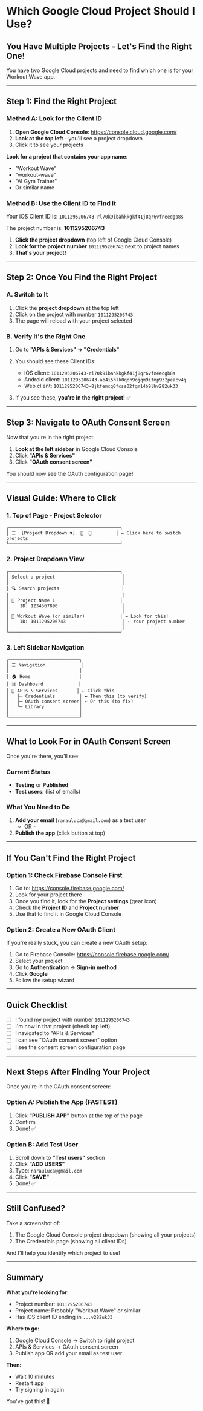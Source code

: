 # Which Google Cloud Project Should I Use?

## You Have Multiple Projects - Let's Find the Right One!

You have two Google Cloud projects and need to find which one is for your Workout Wave app.

---

## Step 1: Find the Right Project

### Method A: Look for the Client ID

1. **Open Google Cloud Console**: https://console.cloud.google.com/
2. **Look at the top left** - you'll see a project dropdown
3. Click it to see your projects

**Look for a project that contains your app name**:
- "Workout Wave"
- "workout-wave"
- "AI Gym Trainer"
- Or similar name

### Method B: Use the Client ID to Find It

Your iOS Client ID is: `1011295206743-rl70k9ibahkkgkf41j8qr6vfneedgb8s`

The project number is: **1011295206743**

1. **Click the project dropdown** (top left of Google Cloud Console)
2. **Look for the project number** `1011295206743` next to project names
3. **That's your project!**

---

## Step 2: Once You Find the Right Project

### A. Switch to It

1. Click the **project dropdown** at the top left
2. Click on the project with number `1011295206743`
3. The page will reload with your project selected

### B. Verify It's the Right One

1. Go to **"APIs & Services" → "Credentials"**
2. You should see these Client IDs:
   - iOS client: `1011295206743-rl70k9ibahkkgkf41j8qr6vfneedgb8s`
   - Android client: `1011295206743-ab4i5hlk0qoh9ojqm9itmp932peacv4q`
   - Web client: `1011295206743-8jkfemcg0fcss02fgm14b9lhv282uk33`

3. If you see these, **you're in the right project!** ✅

---

## Step 3: Navigate to OAuth Consent Screen

Now that you're in the right project:

1. **Look at the left sidebar** in Google Cloud Console
2. Click **"APIs & Services"**
3. Click **"OAuth consent screen"**

You should now see the OAuth configuration page!

---

## Visual Guide: Where to Click

### 1. Top of Page - Project Selector
```
┌─────────────────────────────────────────┐
│ ☰  [Project Dropdown ▼]  🔔  👤         │ ← Click here to switch projects
└─────────────────────────────────────────┘
```

### 2. Project Dropdown View
```
┌─────────────────────────────────────────┐
│ Select a project                         │
│                                          │
│ 🔍 Search projects                       │
│                                          │
│ 📁 Project Name 1                        │
│    ID: 1234567890                        │
│                                          │
│ 📁 Workout Wave (or similar)             │ ← Look for this!
│    ID: 1011295206743                     │ ← Your project number
│                                          │
└─────────────────────────────────────────┘
```

### 3. Left Sidebar Navigation
```
┌──────────────────────────┐
│ ☰ Navigation             │
│                          │
│ 🏠 Home                  │
│ 📊 Dashboard             │
│ 🔧 APIs & Services       │ ← Click this
│   ├─ Credentials         │ ← Then this (to verify)
│   ├─ OAuth consent screen│ ← Or this (to fix)
│   └─ Library             │
│                          │
└──────────────────────────┘
```

---

## What to Look For in OAuth Consent Screen

Once you're there, you'll see:

### Current Status
- **Testing** or **Published**
- **Test users**: (list of emails)

### What You Need to Do
1. **Add your email** (`rarauluca@gmail.com`) as a test user
   - OR -
2. **Publish the app** (click button at top)

---

## If You Can't Find the Right Project

### Option 1: Check Firebase Console First

1. Go to: https://console.firebase.google.com/
2. Look for your project there
3. Once you find it, look for the **Project settings** (gear icon)
4. Check the **Project ID** and **Project number**
5. Use that to find it in Google Cloud Console

### Option 2: Create a New OAuth Client

If you're really stuck, you can create a new OAuth setup:

1. Go to Firebase Console: https://console.firebase.google.com/
2. Select your project
3. Go to **Authentication** → **Sign-in method**
4. Click **Google**
5. Follow the setup wizard

---

## Quick Checklist

- [ ] I found my project with number `1011295206743`
- [ ] I'm now in that project (check top left)
- [ ] I navigated to "APIs & Services"
- [ ] I can see "OAuth consent screen" option
- [ ] I see the consent screen configuration page

---

## Next Steps After Finding Your Project

Once you're in the OAuth consent screen:

### Option A: Publish the App (FASTEST)
1. Click **"PUBLISH APP"** button at the top of the page
2. Confirm
3. Done! ✅

### Option B: Add Test User
1. Scroll down to **"Test users"** section
2. Click **"ADD USERS"**
3. Type: `rarauluca@gmail.com`
4. Click **"SAVE"**
5. Done! ✅

---

## Still Confused?

Take a screenshot of:
1. The Google Cloud Console project dropdown (showing all your projects)
2. The Credentials page (showing all client IDs)

And I'll help you identify which project to use!

---

## Summary

**What you're looking for:**
- Project number: `1011295206743`
- Project name: Probably "Workout Wave" or similar
- Has iOS client ID ending in `...v282uk33`

**Where to go:**
1. Google Cloud Console → Switch to right project
2. APIs & Services → OAuth consent screen
3. Publish app OR add your email as test user

**Then:**
- Wait 10 minutes
- Restart app
- Try signing in again

You've got this! 🚀
